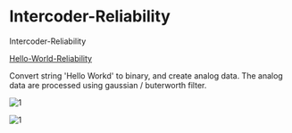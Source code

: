 # Intercoder-Reliability
Intercoder-Reliability

[Hello-World-Reliability](https://github.com/tacticstactics/Intercoder-Reliability/blob/e1bb349a76f2fd55ace4a4aa438a85ad9ca695d4/Hello-World-Reliability.ipynb)

Convert string 'Hello Workd' to binary, and create analog data.
The analog data are processed using gaussian / buterworth filter.

![1](https://github.com/user-attachments/assets/57b0cf69-74a7-4441-9e89-e630dc2aad35)

![1](https://github.com/user-attachments/assets/be587f00-053a-46d1-8d47-e5be077d5f35)
